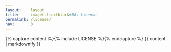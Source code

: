 ```yaml
---
layout:    layout
title:     imagettftextblur&#58; License
permalink: /license/
nav:       3
---
```


{% capture content %}{% include LICENSE %}{% endcapture %}
{{ content | markdownify }}
